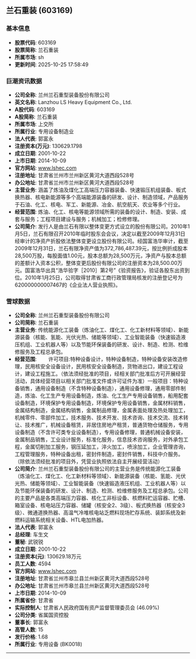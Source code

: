 ## 兰石重装 (603169)

### 基本信息

- **股票代码**: 603169
- **股票简称**: 兰石重装
- **所属市场**: sh
- **更新时间**: 2025-10-25 17:58:49

### 巨潮资讯数据

- **公司全称**: 兰州兰石重型装备股份有限公司
- **英文名称**: Lanzhou LS Heavy Equipment Co., Ltd.
- **A股代码**: 603169
- **A股简称**: 兰石重装
- **所属市场**: 上交所
- **所属行业**: 专用设备制造业
- **法人代表**: 郭富永
- **注册资本(万元)**: 130629.1798
- **成立日期**: 2001-10-22
- **上市日期**: 2014-10-09
- **官方网站**: www.lshec.com
- **注册地址**: 甘肃省兰州市兰州新区黄河大道西段528号
- **办公地址**: 甘肃省兰州市兰州新区黄河大道西段528号
- **主营业务**: 涵盖了炼油及煤化工高端压力容器装备、快速锻压机组装备、板式换热器、核电新能源等多个高端能源装备的研发、设计、制造领域，产品服务于石油、化工、核电、军工、新能源、冶金、航空航天、农业等多个行业。
- **经营范围**: 炼油、化工、核电等能源领域所需的装备的设计、制造、安装、成套与服务；工程项目建设与服务；机械加工；检修修理。
- **公司简介**: 发行人是由兰石有限以整体变更方式设立的股份有限公司。2010年1月5日，兰石有限召开2010年临时股东会会议，决定以截至2009年12月31日经审计的净资产折股依法整体变更设立股份有限公司。经国富浩华审计，截至2009年12月31日，兰石有限净资产值为372,786,487.39元，按比例折成股本28,500万股，每股面值1.00元，股本总额为28,500万元，净资产与股本总额的差额计入资本公积，整体变更后股份有限公司的注册资本为28,500.00万元。国富浩华出具“浩华验字［2010］第2号”《验资报告》，验证各股东出资到位。2010年1月25日，公司取得甘肃省工商行政管理局核发的注册登记号为620000000007467的《企业法人营业执照》。

### 雪球数据

- **公司全称**: 兰州兰石重型装备股份有限公司
- **公司简称**: 兰石重装
- **主营业务**: 传统能源化工装备（炼油化工、煤化工、化工新材料等领域）、新能源装备（核能、氢能、光伏光热、储能等领域）、工业智能装备（快速锻造液压机组、工业机器人等）以及节能环保装备的研发、设计、制造、检测、检维修服务及工程总承包。
- **经营范围**: 　　许可项目:特种设备设计，特种设备制造，特种设备安装改造修理，民用核安全设备设计，民用核安全设备制造，货物进出口，建设工程设计，建设工程施工。（依法须经批准的项目，经相关部门批准后方可开展经营活动，具体经营项目以相关部门批准文件或许可证件为准）一般项目：特种设备销售，通用设备制造（不含特种设备制造），通用设备修理，通用零部件制造，炼油、化工生产专用设备制造，炼油、化工生产专用设备销售，船用配套设备制造，环境保护专用设备制造，环境保护专用设备销售，金属材料销售，金属结构制造，金属结构销售，金属制品修理，金属表面处理及热处理加工，机械零件、零部件加工，技术服务、技术开发、技术咨询、技术交流、技术转让、技术推广，机械设备租赁，非居住房地产租赁，普通货物仓储服务，专用设备制造（不含许可类专业设备制造），专用设备修理，普通机械设备安装，金属制品销售，工业设计服务，标准化服务，信息技术咨询服务，对外承包工程，金属切削加工服务，钢压延加工，淬火加工，喷涂加工，企业管理咨询，工程管理服务，特种设备出租，密封件制造，密封件销售，科技中介服务。（除依法须经批准的项目外，凭营业执照依法自主开展经营活动）
- **公司简介**: 兰州兰石重型装备股份有限公司的主营业务是传统能源化工装备（炼油化工、煤化工、化工新材料等领域）、新能源装备（核能、氢能、光伏光热、储能等领域）、工业智能装备（快速锻造液压机组、工业机器人等）以及节能环保装备的研发、设计、制造、检测、检维修服务及工程总承包。公司的主要产品是各类高端压力容器、核化工非标设备、核燃料贮运容器、贮槽、箱室设备、核电站压力容器、储罐（核安全2、3级）、板式换热器（核安全3级）、微通道换热器、高温气冷堆核电站乏燃料现场贮存系统、装卸系统及新燃料运输系统相关设备、HTL电加热器。
- **法人代表**: 郭富永
- **总经理**: 车生文
- **董秘**: 武锐锐
- **成立日期**: 2001-10-22
- **注册资本(元)**: 130629.18万元
- **员工人数**: 4594
- **官方网站**: www.lshec.com
- **注册地址**: 甘肃省兰州市皋兰县兰州新区黄河大道西段528号
- **办公地址**: 甘肃省兰州市皋兰县兰州新区黄河大道西段528号
- **上市日期**: 2014-10-09
- **所属省份**: 甘肃省
- **实际控制人**: 甘肃省人民政府国有资产监督管理委员会 (46.09%)
- **公司分类**: 省属国资控股
- **董事长**: 郭富永
- **高管人数**: 15
- **发行价格**: 1.68
- **所属行业**: 专用设备 (BK0018)

---